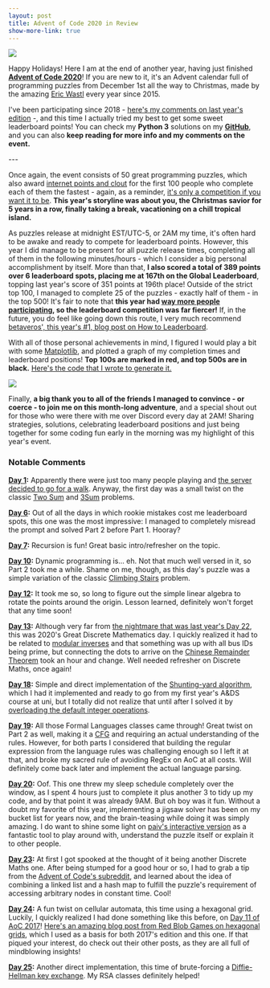 ```yaml
---
layout: post
title: Advent of Code 2020 in Review
show-more-link: true
---
```


![]({{site.baseurl}}/images/advent-of-code-2020-in-review/header.png)

Happy Holidays! Here I am at the end of another year, having just finished **[Advent of Code 2020](https://adventofcode.com/2020)**! If you are new to it, it's an Advent calendar full of programming puzzles from December 1st all the way to Christmas, made by the amazing [Eric Wastl](http://was.tl/) every year since 2015.

I've been participating since 2018 - [here's my comments on last year's edition]({{site.baseurl}}/advent-of-code-2019-in-review/) -, and this time I actually tried my best to get some sweet leaderboard points! You can check my **Python 3** solutions on my **[GitHub](https://github.com/gabekanegae/advent-of-code)**, and you can also **keep reading for more info and my comments on the event.**

<!--more--> ---

Once again, the event consists of 50 great programming puzzles, which also award [internet points and clout](https://adventofcode.com/2020/leaderboard) for the first 100 people who complete each of them the fastest - again, as a reminder, [it's only a competition if you want it to be](https://www.reddit.com/r/adventofcode/comments/e2wjhf/tips_for_getting_on_the_advent_of_code_leaderboard/f90ksek/). **This year's storyline was about you, the Christmas savior for 5 years in a row, finally taking a break, vacationing on a chill tropical island.**

As puzzles release at midnight EST/UTC-5, or 2AM my time, it's often hard to be awake and ready to compete for leaderboard points. However, this year I did manage to be present for all puzzle release times, completing all of them in the following minutes/hours - which I consider a big personal accomplishment by itself. More than that, **I also scored a total of 389 points over 6 leaderboard spots, placing me at 167th on the Global Leaderboard**, topping last year's score of 351 points at 196th place! Outside of the strict top 100, I managed to complete 25 of the puzzles - exactly half of them - in the top 500! It's fair to note that **this year had [way more people participating](https://twitter.com/ericwastl/status/1333876936024743936), so the leaderboard competition was far fiercer!** If, in the future, you do feel like going down this route, I very much recommend [betaveros', this year's #1, blog post on How to Leaderboard](https://blog.vero.site/post/advent-leaderboard).

With all of those personal achievements in mind, I figured I would play a bit with some [Matplotlib](https://matplotlib.org/), and plotted a graph of my completion times and leaderboard positions! **Top 100s are marked in red, and top 500s are in black.** [Here's the code that I wrote to generate it.](https://github.com/gabekanegae/advent-of-code/blob/main/2020/time-plots/time-plots.ipynb)

![]({{site.baseurl}}/images/advent-of-code-2020-in-review/time-plot.png)

Finally, **a big thank you to all of the friends I managed to convince - or coerce - to join me on this month-long adventure**, and a special shout out for those who were there with me over Discord every day at 2AM! Sharing strategies, solutions, celebrating leaderboard positions and just being together for some coding fun early in the morning was my highlight of this year's event.

### Notable Comments

**[Day 1](https://adventofcode.com/2020/day/1):** Apparently there were just too many people playing and [the server decided to go for a walk](https://www.reddit.com/r/adventofcode/comments/k4ejjz/2020_day_1_unlock_crash_postmortem/). Anyway, the first day was a small twist on the classic [Two Sum](https://leetcode.com/problems/two-sum/) and [3Sum](https://leetcode.com/problems/3sum/) problems.

**[Day 6](https://adventofcode.com/2020/day/6):** Out of all the days in which rookie mistakes cost me leaderboard spots, this one was the most impressive: I managed to completely misread the prompt and solved Part 2 before Part 1. Hooray?

**[Day 7](https://adventofcode.com/2020/day/7):** Recursion is fun! Great basic intro/refresher on the topic.

**[Day 10](https://adventofcode.com/2020/day/10):** Dynamic programming is... eh. Not that much well versed in it, so Part 2 took me a while. Shame on me, though, as this day's puzzle was a simple variation of the classic [Climbing Stairs](https://leetcode.com/problems/climbing-stairs/) problem.

**[Day 12](https://adventofcode.com/2020/day/12):** It took me so, so long to figure out the simple linear algebra to rotate the points around the origin. Lesson learned, definitely won't forget that any time soon!

**[Day 13](https://adventofcode.com/2020/day/13):** Although very far from [the nightmare that was last year's Day 22](https://adventofcode.com/2019/day/22), this was 2020's Great Discrete Mathematics day. I quickly realized it had to be related to [modular inverses](https://en.wikipedia.org/wiki/Modular_multiplicative_inverse) and that something was up with all bus IDs being prime, but connecting the dots to arrive on the [Chinese Remainder Theorem](https://brilliant.org/wiki/chinese-remainder-theorem/) took an hour and change. Well needed refresher on Discrete Maths, once again!

**[Day 18](https://adventofcode.com/2020/day/18):** Simple and direct implementation of the [Shunting-yard algorithm](https://en.wikipedia.org/wiki/Shunting-yard_algorithm), which I had it implemented and ready to go from my first year's A&DS course at uni, but I totally did not realize that until after I solved it by [overloading the default integer operations](https://realpython.com/operator-function-overloading/#overloading-built-in-operators).

**[Day 19](https://adventofcode.com/2020/day/19):** All those Formal Languages classes came through! Great twist on Part 2 as well, making it a [CFG](https://en.wikipedia.org/wiki/Context-free_grammar) and requiring an actual understanding of the rules. However, for both parts I considered that building the regular expression from the language rules was challenging enough so I left it at that, and broke my sacred rule of avoiding RegEx on AoC at all costs. Will definitely come back later and implement the actual language parsing.

**[Day 20](https://adventofcode.com/2020/day/20):** Oof. This one threw my sleep schedule completely over the window, as I spent 4 hours just to complete it plus another 3 to tidy up my code, and by that point it was already 9AM. But oh boy was it fun. Without a doubt my favorite of this year, implementing a jigsaw solver has been on my bucket list for years now, and the brain-teasing while doing it was simply amazing. I do want to shine some light on [paiv's interactive version](https://paiv.github.io/aoc2020/day/20/) as a fantastic tool to play around with, understand the puzzle itself or explain it to other people.

**[Day 23](https://adventofcode.com/2020/day/23):** At first I got spooked at the thought of it being another Discrete Maths one. After being stumped for a good hour or so, I had to grab a tip from the [Advent of Code's subreddit](https://www.reddit.com/r/adventofcode/), and learned about the idea of combining a linked list and a hash map to fulfill the puzzle's requirement of accessing arbitrary nodes in constant time. Cool!

**[Day 24](https://adventofcode.com/2020/day/24):** A fun twist on cellular automata, this time using a hexagonal grid. Luckily, I quickly realized I had done something like this before, on [Day 11 of AoC 2017](https://adventofcode.com/2017/day/11)! [Here's an amazing blog post from Red Blob Games on hexagonal grids](https://www.redblobgames.com/grids/hexagons/), which I used as a basis for both 2017's edition and this one. If that piqued your interest, do check out their other posts, as they are all full of mindblowing insights!

**[Day 25](https://adventofcode.com/2020/day/25):** Another direct implementation, this time of brute-forcing a [Diffie-Hellman key exchange](https://en.wikipedia.org/wiki/Diffie%E2%80%93Hellman_key_exchange). My RSA classes definitely helped!